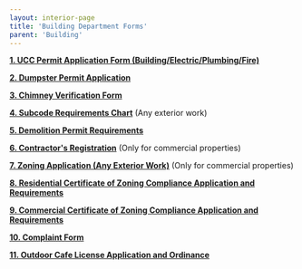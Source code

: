 ```yaml
---
layout: interior-page
title: 'Building Department Forms'
parent: 'Building'
---
```



[**1. UCC Permit Application Form (Building/Electric/Plumbing/Fire)**](https://storage.googleapis.com/static.rutherford-nj.com/building/Building%20Dept%20Forms/01-UCC%20Permit%20Application.pdf) 

[**2. Dumpster Permit Application**](https://storage.googleapis.com/static.rutherford-nj.com/building/Building%20Dept%20Forms/02-Permit%20Jacket-UCC.PDF) 

[**3. Chimney Verification Form**](https://storage.googleapis.com/static.rutherford-nj.com/building/Building%20Dept%20Forms/03-Chimney%20Verification%20Form-f370.pdf) 

[**4. Subcode Requirements Chart**](https://storage.googleapis.com/static.rutherford-nj.com/building/Building%20Dept%20Forms/04-Subcode%20Requirements%20Chart.pdf) 
(Any exterior work) 

[**5. Demolition Permit Requirements**](https://storage.googleapis.com/static.rutherford-nj.com/building/Building%20Dept%20Forms/05-Demo%20Permit%20Requirements.pdf)

[**6. Contractor's Registration**](https://storage.googleapis.com/static.rutherford-nj.com/building/Building%20Dept%20Forms/06-Rutherford%20Contractor%20Registration.pdf) 
(Only for commercial properties) 

[**7. Zoning Application (Any Exterior Work)**](https://storage.googleapis.com/static.rutherford-nj.com/building/Building%20Dept%20Forms/07-ZONING%20Application.pdf) 
(Only for commercial properties)

[**8. Residential Certificate of Zoning Compliance Application and Requirements**](https://storage.googleapis.com/static.rutherford-nj.com/building/Building%20Dept%20Forms/08-Residential%20Certificate%20of%20Zoning%20Compliance%20Application%20and%20Requirements.pdf) 

[**9. Commercial Certificate of Zoning Compliance Application and Requirements**](https://storage.googleapis.com/static.rutherford-nj.com/building/Building%20Dept%20Forms/06-Commercial%20Certificate%20of%20Zoning%20Compliance%20Application_2020.pdf) 

[**10. Complaint Form**](https://storage.googleapis.com/static.rutherford-nj.com/building/Building%20Dept%20Forms/10-Complaint%20Form.pdf) 

[**11. Outdoor Cafe License Application and Ordinance**](https://storage.googleapis.com/static.rutherford-nj.com/borough-clerk/permits-licenses/Outdoor_Cafe_and_Parklet_License_App.pdf)

